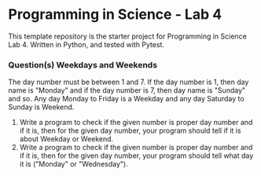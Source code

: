 # Programming in Science - Lab 4

This template repository is the starter project for Programming in Science Lab 4. Written in Python, and tested with Pytest.

### Question(s) Weekdays and Weekends
The day number must be between 1 and 7. If the day number is 1, then day name is "Monday" and if the day number is 7, then day name is "Sunday" and so. 
Any day Monday to Friday is a Weekday and any day Saturday to Sunday is Weekend.  
1. Write a program to check if the given number is proper day number and if it is, then for the given day number, your program should tell if it is about Weekday or Weekend.
2. Write a program to check if the given number is proper day number and if it is, then for the given day number, your program should tell what day it is ("Monday" or "Wednesday").  
